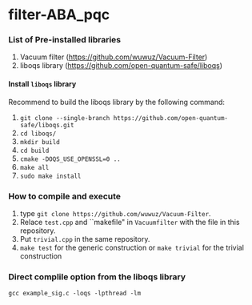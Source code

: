 # filter-ABA_pqc

### List of Pre-installed libraries
1. Vacuum filter (https://github.com/wuwuz/Vacuum-Filter)
2. liboqs library (https://github.com/open-quantum-safe/liboqs)

#### Install `liboqs` library
Recommend to build the liboqs library by the following command: 
1. ``git clone --single-branch https://github.com/open-quantum-safe/liboqs.git``
2. ``cd liboqs/``
3. ``mkdir build``
4. ``cd build``
5. ``cmake -DOQS_USE_OPENSSL=0 ..``
6. ``make all``
7. ``sudo make install``

### How to compile and execute
1. type ``git clone https://github.com/wuwuz/Vacuum-Filter``.
2. Relace ``test.cpp`` and ``makefile" in `Vacuumfilter` with the file in this repository. 
3. Put ``trivial.cpp`` in the same repository. 
4. ``make test`` for the generic construction or ``make trivial`` for the trivial construction

### Direct complile option from the liboqs library
``gcc example_sig.c -loqs -lpthread -lm``
